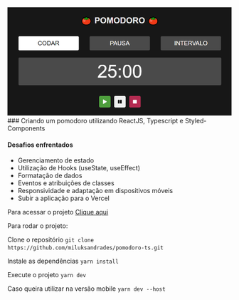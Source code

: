 <div style="text-align: center">
<img src="print.png">
</div>
### Criando um pomodoro utilizando ReactJS, Typescript e Styled-Components

#### Desafios enfrentados
- Gerenciamento de estado
- Utilização de Hooks (useState, useEffect)
- Formatação de dados
- Eventos e atribuições de classes
- Responsividade e adaptação em dispositivos móveis
- Subir a aplicação para o Vercel

Para acessar o projeto [Clique aqui]()

Para rodar o projeto:

Clone o repositório
```git clone https://github.com/miluksandrades/pomodoro-ts.git```

Instale as dependências
```yarn install```

Execute o projeto
```yarn dev```

Caso queira utilizar na versão mobile
```yarn dev --host```